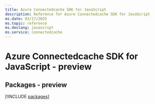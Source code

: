 ```yaml
---
title: Azure Connectedcache SDK for JavaScript
description: Reference for Azure Connectedcache SDK for JavaScript
ms.date: 03/17/2025
ms.topic: reference
ms.devlang: javascript
ms.service: connectedcache
---
```

# Azure Connectedcache SDK for JavaScript - preview
## Packages - preview
[!INCLUDE [packages](connectedcache-index.md)]